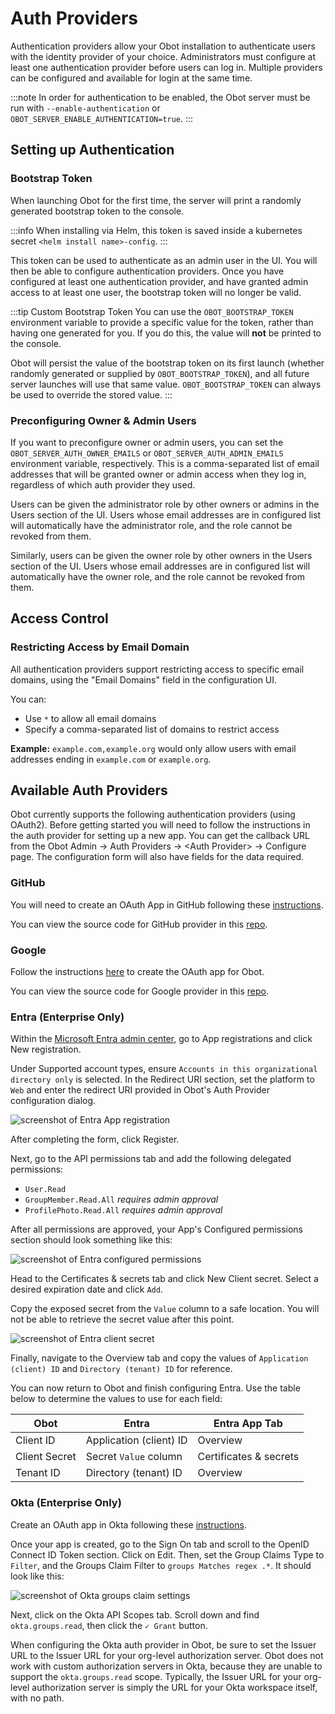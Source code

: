# Auth Providers

Authentication providers allow your Obot installation to authenticate users with the identity provider of your choice.
Administrators must configure at least one authentication provider before users can log in.
Multiple providers can be configured and available for login at the same time.

:::note
In order for authentication to be enabled, the Obot server must be run with `--enable-authentication` or
`OBOT_SERVER_ENABLE_AUTHENTICATION=true`.
:::

## Setting up Authentication

### Bootstrap Token

When launching Obot for the first time, the server will print a randomly generated bootstrap token to the console.

:::info
When installing via Helm, this token is saved inside a kubernetes secret `<helm install name>-config`.
:::

This token can be used to authenticate as an admin user in the UI.
You will then be able to configure authentication providers.
Once you have configured at least one authentication provider, and have granted admin access to at least one user,
the bootstrap token will no longer be valid.

:::tip Custom Bootstrap Token
You can use the `OBOT_BOOTSTRAP_TOKEN` environment variable to provide a specific value for the token,
rather than having one generated for you. If you do this, the value will **not** be printed to the console.

Obot will persist the value of the bootstrap token on its first launch (whether randomly generated or
supplied by `OBOT_BOOTSTRAP_TOKEN`), and all future server launches will use that same value.
`OBOT_BOOTSTRAP_TOKEN` can always be used to override the stored value.
:::

### Preconfiguring Owner & Admin Users

If you want to preconfigure owner or admin users, you can set the `OBOT_SERVER_AUTH_OWNER_EMAILS` or `OBOT_SERVER_AUTH_ADMIN_EMAILS` environment variable, respectively.
This is a comma-separated list of email addresses that will be granted owner or admin access when they log in,
regardless of which auth provider they used.

Users can be given the administrator role by other owners or admins in the Users section of the UI.
Users whose email addresses are in configured list will automatically have the administrator role,
and the role cannot be revoked from them.

Similarly, users can be given the owner role by other owners in the Users section of the UI.
Users whose email addresses are in configured list will automatically have the owner role,
and the role cannot be revoked from them.

## Access Control

### Restricting Access by Email Domain

All authentication providers support restricting access to specific email domains, using the "Email Domains" field in the configuration UI.

You can:

- Use `*` to allow all email domains
- Specify a comma-separated list of domains to restrict access

**Example:** `example.com,example.org` would only allow users with email addresses ending in `example.com` or `example.org`.

## Available Auth Providers

Obot currently supports the following authentication providers (using OAuth2). Before getting started you will need to follow the instructions in the auth provider for setting up a new app. You can get the callback URL from the Obot Admin -> Auth Providers -> \<Auth Provider> -> Configure page. The configuration form will also have fields for the data required.

### GitHub

You will need to create an OAuth App in GitHub following these [instructions](https://docs.github.com/en/apps/oauth-apps/building-oauth-apps/creating-an-oauth-app).

You can view the source code for GitHub provider in this [repo](https://github.com/obot-platform/tools).

### Google

Follow the instructions [here](https://developers.google.com/identity/protocols/oauth2/web-server#creatingcred) to create the OAuth app for Obot.

You can view the source code for Google provider in this [repo](https://github.com/obot-platform/tools).

### Entra (Enterprise Only)

Within the [Microsoft Entra admin center](https://entra.microsoft.com), go to App registrations and click New registration.

Under Supported account types, ensure `Accounts in this organizational directory only` is selected. In the Redirect URI section, set the platform to `Web` and enter the redirect URI provided in Obot's Auth Provider configuration dialog.

![screenshot of Entra App registration](/img/entra-app-registration.png)

After completing the form, click Register.

Next, go to the API permissions tab and add the following delegated permissions:

- `User.Read`
- `GroupMember.Read.All` *requires admin approval*
- `ProfilePhoto.Read.All` *requires admin approval*

After all permissions are approved, your App's Configured permissions section should look something like this:

![screenshot of Entra configured permissions](/img/entra-configured-permissions.png)

Head to the Certificates & secrets tab and click New Client secret.
Select a desired expiration date and click `Add`.

Copy the exposed secret from the `Value` column to a safe location. You will not be able to retrieve the secret value after this point.

![screenshot of Entra client secret](/img/entra-client-secret.png)

Finally, navigate to the Overview tab and copy the values of `Application (client) ID` and `Directory (tenant) ID` for reference.

You can now return to Obot and finish configuring Entra. Use the table below to determine the values to use for each field:

| Obot          | Entra                   | Entra App Tab          |
|---------------|-------------------------|------------------------|
| Client ID     | Application (client) ID | Overview               |
| Client Secret | Secret `Value` column   | Certificates & secrets |
| Tenant ID     | Directory (tenant) ID   | Overview               |


### Okta (Enterprise Only)

Create an OAuth app in Okta following these [instructions](https://developer.okta.com/docs/guides/implement-oauth-for-okta/main/#create-an-oauth-2-0-app-in-okta).

Once your app is created, go to the Sign On tab and scroll to the OpenID Connect ID Token section. Click on Edit.
Then, set the Group Claims Type to `Filter`, and the Groups Claim Filter to `groups Matches regex .*`. It should look like this:

![screenshot of Okta groups claim settings](/img/okta-group-claims.png)

Next, click on the Okta API Scopes tab. Scroll down and find `okta.groups.read`, then click the `✓ Grant` button.

When configuring the Okta auth provider in Obot, be sure to set the Issuer URL to the Issuer URL for your org-level authorization server.
Obot does not work with custom authorization servers in Okta, because they are unable to support the `okta.groups.read` scope.
Typically, the Issuer URL for your org-level authorization server is simply the URL for your Okta workspace itself, with no path.
